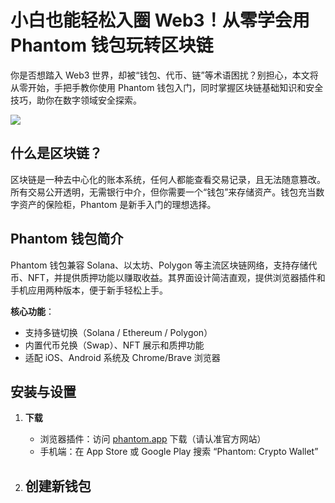 # 小白也能轻松入圈 Web3！从零学会用 Phantom 钱包玩转区块链

你是否想踏入 Web3 世界，却被“钱包、代币、链”等术语困扰？别担心，本文将从零开始，手把手教你使用 Phantom 钱包入门，同时掌握区块链基础知识和安全技巧，助你在数字领域安全探索。

[![](https://307e939.webp.li/20250811124250516.png)](https://btc8848.com/top-10-exchanges)

## 什么是区块链？
区块链是一种去中心化的账本系统，任何人都能查看交易记录，且无法随意篡改。所有交易公开透明，无需银行中介，但你需要一个“钱包”来存储资产。钱包充当数字资产的保险柜，Phantom 是新手入门的理想选择。

## Phantom 钱包简介
Phantom 钱包兼容 Solana、以太坊、Polygon 等主流区块链网络，支持存储代币、NFT，并提供质押功能以赚取收益。其界面设计简洁直观，提供浏览器插件和手机应用两种版本，便于新手轻松上手。

**核心功能**：
- 支持多链切换（Solana / Ethereum / Polygon）
- 内置代币兑换（Swap）、NFT 展示和质押功能
- 适配 iOS、Android 系统及 Chrome/Brave 浏览器

## 安装与设置
1. **下载**  
   - 浏览器插件：访问 [phantom.app](https://phantom.app) 下载（请认准官方网站）  
   - 手机端：在 App Store 或 Google Play 搜索 “Phantom: Crypto Wallet”  

2. **创建新钱包**  
   -